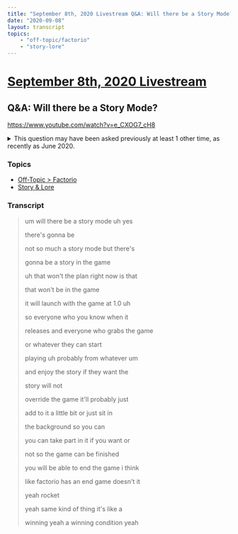 ```yaml
---
title: "September 8th, 2020 Livestream Q&A: Will there be a Story Mode?"
date: "2020-09-08"
layout: transcript
topics:
    - "off-topic/factorio"
    - "story-lore"
---
```

# [September 8th, 2020 Livestream](../2020-09-08.md)
## Q&A: Will there be a Story Mode?
https://www.youtube.com/watch?v=e_CXOG7_cH8
<details>
<summary>This question may have been asked previously at least 1 other time, as recently as June 2020.</summary>

* [June 8th, 2020 Livestream Q&A: What about Story Mode?](./yt-H0Q4kZ7otEk.md) https://www.youtube.com/watch?v=H0Q4kZ7otEk
</details>


### Topics
* [Off-Topic > Factorio](../topics/off-topic/factorio.md)
* [Story & Lore](../topics/story-lore.md)

### Transcript

> um will there be a story mode uh yes
>
> there's gonna be
>
> not so much a story mode but there's
>
> gonna be a story in the game
>
> uh that won't the plan right now is that
>
> that won't be in the game
>
> it will launch with the game at 1.0 uh
>
> so everyone who you know when it
>
> releases and everyone who grabs the game
>
> or whatever they can start
>
> playing uh probably from whatever um
>
> and enjoy the story if they want the
>
> story will not
>
> override the game it'll probably just
>
> add to it a little bit or just sit in
>
> the background so you can
>
> you can take part in it if you want or
>
> not so the game can be finished
>
> you will be able to end the game i think
>
> like factorio has an end game doesn't it
>
> yeah rocket
>
> yeah same kind of thing it's like a
>
> winning yeah a winning condition yeah

